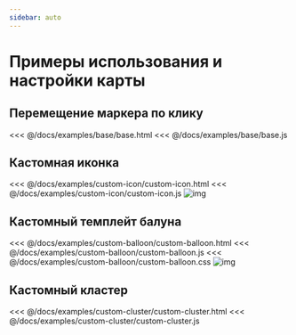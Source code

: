 ```yaml
---
sidebar: auto
---
```


# Примеры использования и настройки карты

## Перемещение маркера по клику

<<< @/docs/examples/base/base.html
<<< @/docs/examples/base/base.js

## Кастомная иконка

<<< @/docs/examples/custom-icon/custom-icon.html
<<< @/docs/examples/custom-icon/custom-icon.js
![img](/examples/custom-icon.jpg)

## Кастомный темплейт балуна

<<< @/docs/examples/custom-balloon/custom-balloon.html
<<< @/docs/examples/custom-balloon/custom-balloon.js
<<< @/docs/examples/custom-balloon/custom-balloon.css
![img](/examples/custom-balloon.jpg)

## Кастомный кластер

<<< @/docs/examples/custom-cluster/custom-cluster.html
<<< @/docs/examples/custom-cluster/custom-cluster.js
